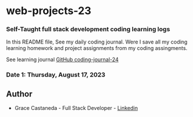 # web-projects-23

### Self-Taught full stack development coding learning logs

In this README file, See my daily coding journal. Were I save all my coding learning homework and project assignments from my coding assingments.

See learning journal [GitHub coding-journal-24](https://github.com/over45Codes/coding-journal-24)

### Date 1: Thursday, August 17, 2023

## Author

- Grace Castaneda - Full Stack Developer - [Linkedin](https://www.linkedin.com/in/castanedagrace/)